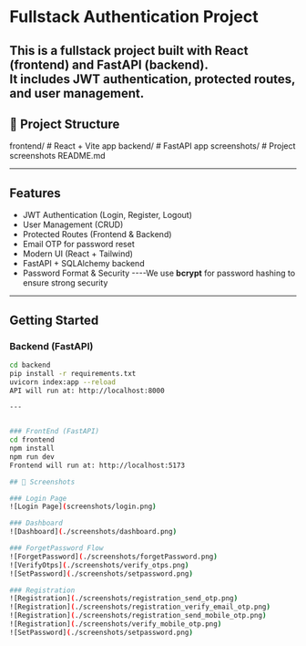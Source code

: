 # Fullstack Authentication Project

This is a **fullstack project** built with **React (frontend)** and **FastAPI (backend)**.  
It includes JWT authentication, protected routes, and user management.
---

## 📂 Project Structure

frontend/ # React + Vite app
backend/ # FastAPI app
screenshots/ # Project screenshots
README.md

---

## Features

-  JWT Authentication (Login, Register, Logout)
-  User Management (CRUD)
-  Protected Routes (Frontend & Backend)
-  Email OTP for password reset
-  Modern UI (React + Tailwind)
-  FastAPI + SQLAlchemy backend
-  Password Format & Security
----We use **bcrypt** for password hashing to ensure strong security
---


## Getting Started

### Backend (FastAPI)

```bash
cd backend
pip install -r requirements.txt
uvicorn index:app --reload
API will run at: http://localhost:8000

---


### FrontEnd (FastAPI)
cd frontend
npm install
npm run dev
Frontend will run at: http://localhost:5173

## 📸 Screenshots

### Login Page
![Login Page](screenshots/login.png)

### Dashboard
![Dashboard](./screenshots/dashboard.png)

### ForgetPassword Flow
![ForgetPassword](./screenshots/forgetPassword.png)
![VerifyOtps](./screenshots/verify_otps.png)
![SetPassword](./screenshots/setpassword.png)

### Registration
![Registration](./screenshots/registration_send_otp.png)
![Registration](./screenshots/registration_verify_email_otp.png)
![Registration](./screenshots/registration_send_mobile_otp.png)
![Registration](./screenshots/verify_mobile_otp.png)
![SetPassword](./screenshots/setpassword.png)






